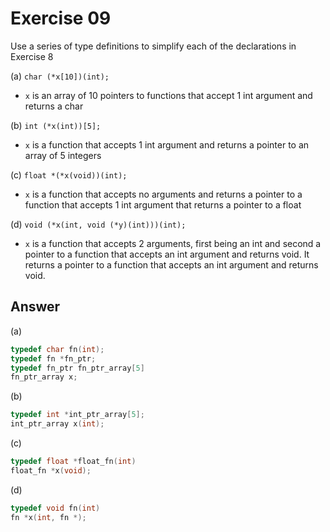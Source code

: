 # Exercise 09

Use a series of type definitions to simplify each of the declarations in Exercise 8

(a) `char (*x[10])(int);`

- `x` is an array of 10 pointers to functions that accept 1 int argument and returns a char

(b) `int (*x(int))[5];`

- `x` is a function that accepts 1 int argument and returns a pointer to an array of 5 integers

(c) `float *(*x(void))(int);`

- `x` is a function that accepts no arguments and returns a pointer to a function that accepts 1 int argument that returns a pointer to a float

(d) `void (*x(int, void (*y)(int)))(int);`

- `x` is a function that accepts 2 arguments, first being an int and second a pointer to a function that accepts an int argument and returns void. It returns a pointer to a function that accepts an int argument and returns void.

## Answer

(a)

```c
typedef char fn(int);
typedef fn *fn_ptr;
typedef fn_ptr fn_ptr_array[5]
fn_ptr_array x;
```

(b)

```c
typedef int *int_ptr_array[5];
int_ptr_array x(int);
```

(c)

```c
typedef float *float_fn(int)
float_fn *x(void);
```

(d)

```c
typedef void fn(int)
fn *x(int, fn *);
```
